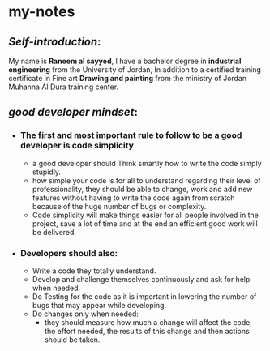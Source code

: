 # my-notes

## *Self-introduction*:

My name is **Raneem al sayyed**, I have a bachelor degree in **industrial engineering** from the University of Jordan, In addition to a certified training certificate in Fine art **Drawing and painting** from the ministry of Jordan Muhanna Al Dura training center.





## *good developer mindset*:

- ### The first and most important rule to follow to be a good developer is **code simplicity**

   -  a good developer should Think smartly how to write the code simply stupidly.
   -  how simple your code is for all to understand regarding their level of professionality, they should be able to change, work and add new features without having to write the code again from scratch because of the huge number of bugs or complexity.  
    - Code simplicity will make things easier for all people involved in the project, save a lot of time and at the end an efficient good work will be delivered.

- ### Developers should also:

    - Write a code they totally understand.
    - Develop and challenge themselves continuously and ask for help when needed.
    - Do Testing for the code as it is important in lowering the number of bugs that may appear while developing.
    - Do changes only when needed:
        - they should measure how much a change will affect the code, the effort needed, the results of this change and then actions should be taken. 
